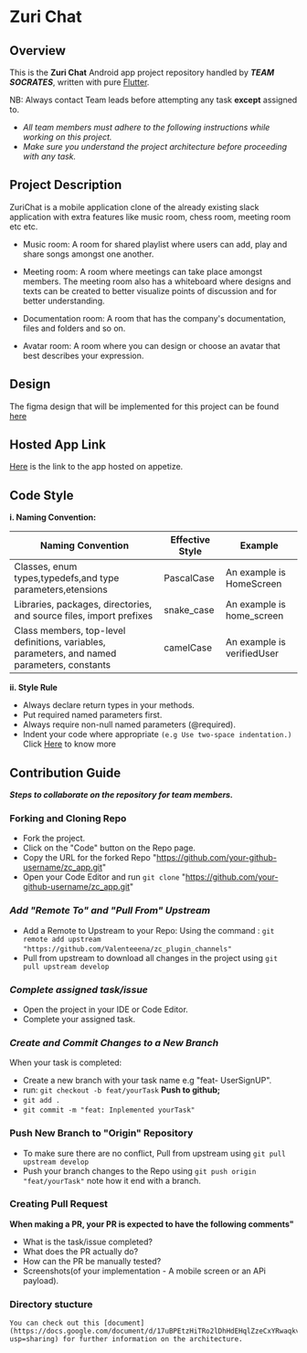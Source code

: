 # Zuri Chat 
  ## Overview 
  This is the **Zuri Chat** Android app project repository handled by **_TEAM SOCRATES_**, written with pure [Flutter](https://flutter.dev/).
  
  NB: Always contact Team leads before attempting any task **except** assigned to.
  
  - _All team members must adhere to the following instructions while working on this project._
  - _Make sure you understand the project architecture before proceeding with any task._
  
  ## Project Description
  ZuriChat is a mobile application clone of the already existing slack application with extra features like music room, chess room, meeting room etc etc.

  - Music room: A room for shared playlist where users can add, play and share songs amongst one another.

  - Meeting room: A room where meetings can take place amongst members. The meeting room also has a whiteboard where designs and texts can be created to better visualize points of discussion and for better understanding.

  - Documentation room: A room that has the company's documentation, files and folders and so on.

  - Avatar room: A room where you can design or choose an avatar that best describes your expression.

  ## Design 
   The figma design that will be implemented for this project can be found [here](https://www.figma.com/file/saBcjIyDJaQd4LPN12mY4x/Team-Socrates---Mobile?node-id=79%3A18362) 

   ## Hosted App Link
   [Here](https://appetize.io/app/01maqa9k0b50p27nvh22dca3d0) is the link to the app hosted on appetize.

  ## Code Style
  **i. Naming Convention:**

|Naming Convention|Effective Style|Example|   
|-----------------|---------------|-------|
|Classes, enum types,typedefs,and type parameters,etensions|PascalCase|An example is HomeScreen|
|Libraries, packages, directories, and source files, import prefixes|snake_case|An example is home_screen|
|Class members, top-level definitions, variables, parameters, and named parameters, constants|camelCase|An example is verifiedUser|


   
  **ii. Style Rule**
   * Always declare return types in your methods.
   * Put required named parameters first.
   * Always require non-null named parameters (@required).
   * Indent your code where appropriate `(e.g Use two-space indentation.)`
       Click [Here](https://docs.google.com/document/d/1kgVwGVgKrMXKgxuMowgqsBkFXsJdli-4Zl-oP_NZFoI/edit "Github home") to know more
   
 
  ## Contribution Guide
  **_Steps to collaborate on the repository for team members._**
  ### Forking and Cloning Repo
  * Fork the project.  
  * Click on the "Code" button on the Repo page.
  * Copy the URL for the forked Repo "https://github.com/your-github-username/zc_app.git"
  * Open your Code Editor and  run `git clone` "https://github.com/your-github-username/zc_app.git"
  
  ### _Add "Remote To" and "Pull From" Upstream_
  * Add a Remote to Upstream to your Repo:
      Using the command : `git remote add upstream` ` "https://github.com/Valenteeena/zc_plugin_channels" ` 
  * Pull from upstream to download all changes in the project using `git pull upstream develop`


  ### _Complete assigned task/issue_
  * Open the project in your IDE or Code Editor.
  * Complete your assigned task.


  ### _Create and Commit Changes to a New Branch_
  When your task is completed:
  * Create a new branch with your task name e.g "feat- UserSignUP". 
  * run: `git checkout -b feat/yourTask`
  **Push to github;**
  * `git add .`
  * `git commit -m "feat: Inplemented yourTask"`
  
  ### Push New Branch to "Origin" Repository
  * To make sure there are no conflict, Pull from upstream using `git pull upstream develop`
  * Push your branch changes to the Repo using `git push origin "feat/yourTask"` note how it end with a branch.

  ### Creating Pull Request
  **When making a PR, your PR is expected to have the following comments"**
  * What is the task/issue completed?
  * What does the PR actually do?
  * How can the PR be manually tested?
  * Screenshots(of your implementation - A mobile screen or an APi payload). 


  ### Directory stucture
    You can check out this [document](https://docs.google.com/document/d/17uBPEtzHiTRo2lDhHdEHqlZzeCxYRwaqkvHIc9VluNE/edit?usp=sharing) for further information on the architecture.
